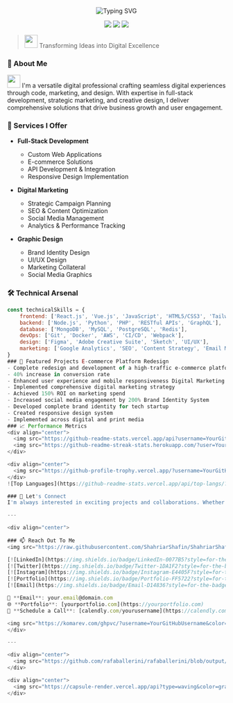 <div align="center">
  <img src="https://readme-typing-svg.herokuapp.com?font=Fira+Code&weight=600&size=28&duration=4000&pause=1000&color=00A8E8&center=true&vCenter=true&random=false&width=600&height=100&lines=👋+Hello%2C+I'm+Ngong+Kuot;Full-Stack+Developer+%7C+Digital+Marketer;Creative+Designer+%26+UI%2FUX+Expert" alt="Typing SVG"/>

  <p>
    <img src="https://img.shields.io/badge/Developer-Full%20Stack-00A8E8?style=for-the-badge&labelColor=black" />
    <img src="https://img.shields.io/badge/Marketing-Digital-4CAF50?style=for-the-badge&labelColor=black" />
    <img src="https://img.shields.io/badge/Design-Creative-FF6B6B?style=for-the-badge&labelColor=black" />
  </p>
</div>

> <img src="https://media.giphy.com/media/WUlplcMpOCEmTGBtBW/giphy.gif" width="30"> Transforming Ideas into Digital Excellence

### 💫 About Me
<div align="left">
  <img src="https://raw.githubusercontent.com/MartinHeinz/MartinHeinz/master/wave.gif" width="30px">
  I'm a versatile digital professional crafting seamless digital experiences through code, marketing, and design. With expertise in full-stack development, strategic marketing, and creative design, I deliver comprehensive solutions that drive business growth and user engagement.
</div>

### 🎨 Services I Offer
- **Full-Stack Development**
  - Custom Web Applications
  - E-commerce Solutions
  - API Development & Integration
  - Responsive Design Implementation

- **Digital Marketing**
  - Strategic Campaign Planning
  - SEO & Content Optimization
  - Social Media Management
  - Analytics & Performance Tracking

- **Graphic Design**
  - Brand Identity Design
  - UI/UX Design
  - Marketing Collateral
  - Social Media Graphics

### 🛠️ Technical Arsenal
```javascript
const technicalSkills = {
    frontend: ['React.js', 'Vue.js', 'JavaScript', 'HTML5/CSS3', 'Tailwind CSS'],
    backend: ['Node.js', 'Python', 'PHP', 'RESTful APIs', 'GraphQL'],
    database: ['MongoDB', 'MySQL', 'PostgreSQL', 'Redis'],
    devOps: ['Git', 'Docker', 'AWS', 'CI/CD', 'Webpack'],
    design: ['Figma', 'Adobe Creative Suite', 'Sketch', 'UI/UX'],
    marketing: ['Google Analytics', 'SEO', 'Content Strategy', 'Email Marketing']
}
### 🌟 Featured Projects E-commerce Platform Redesign
- Complete redesign and development of a high-traffic e-commerce platform
- 40% increase in conversion rate
- Enhanced user experience and mobile responsiveness Digital Marketing Campaign
- Implemented comprehensive digital marketing strategy
- Achieved 150% ROI on marketing spend
- Increased social media engagement by 200% Brand Identity System
- Developed complete brand identity for tech startup
- Created responsive design system
- Implemented across digital and print media
### 📈 Performance Metrics
<div align="center">
  <img src="https://github-readme-stats.vercel.app/api?username=YourGitHubUsername&show_icons=true&theme=tokyonight&hide_border=true&bg_color=0D1117" />
  <img src="https://github-readme-streak-stats.herokuapp.com/?user=YourGitHubUsername&theme=tokyonight&hide_border=true&bg_color=0D1117" />
</div>

<div align="center">
  <img src="https://github-profile-trophy.vercel.app/?username=YourGitHubUsername&theme=tokyonight&no-frame=true&row=1&column=7" />
</div>
![Top Languages](https://github-readme-stats.vercel.app/api/top-langs/?username=YourGitHubUsername&layout=compact&theme=radical)

### 🤝 Let's Connect
I'm always interested in exciting projects and collaborations. Whether you need a full-stack developer, digital marketing expert, or creative designer, let's discuss how I can help bring your vision to life.

---

<div align="center">
  
### 📫 Reach Out To Me
<img src="https://raw.githubusercontent.com/ShahriarShafin/ShahriarShafin/main/Assets/handshake.gif" width="100px" />

[![LinkedIn](https://img.shields.io/badge/LinkedIn-0077B5?style=for-the-badge&logo=linkedin&logoColor=white)](https://linkedin.com/in/ngong-kuot)
[![Twitter](https://img.shields.io/badge/Twitter-1DA1F2?style=for-the-badge&logo=twitter&logoColor=white)](https://twitter.com/NgongKuot)
[![Instagram](https://img.shields.io/badge/Instagram-E4405F?style=for-the-badge&logo=instagram&logoColor=white)](https://instagram.com/ngongkuot)
[![Portfolio](https://img.shields.io/badge/Portfolio-FF5722?style=for-the-badge&logo=google-chrome&logoColor=white)](https://yourportfolio.com)
[![Email](https://img.shields.io/badge/Email-D14836?style=for-the-badge&logo=gmail&logoColor=white)](mailto:your.email@domain.com)

📧 **Email**: your.email@domain.com  
🌐 **Portfolio**: [yourportfolio.com](https://yourportfolio.com)  
📱 **Schedule a Call**: [calendly.com/yourusername](https://calendly.com/yourusername)

<img src="https://komarev.com/ghpvc/?username=YourGitHubUsername&color=00A8E8&style=for-the-badge" alt="Profile views" />
</div>

---

<div align="center">
  <img src="https://github.com/rafaballerini/rafaballerini/blob/output/github-contribution-grid-snake.svg" alt="snake animation" />
</div>

<div align="center">
  <img src="https://capsule-render.vercel.app/api?type=waving&color=gradient&height=100&section=footer" />
</div>